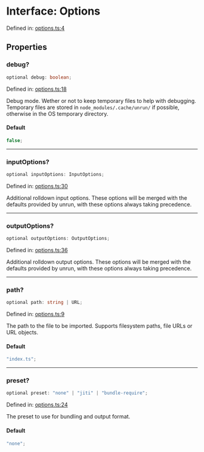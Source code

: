 # Interface: Options

Defined in: [options.ts:4](https://github.com/Gugustinette/unrun/blob/7887433aed88966d6e4547e5f4fa1d7ad5fdc0d0/src/options.ts#L4)

## Properties

### debug?

```ts
optional debug: boolean;
```

Defined in: [options.ts:18](https://github.com/Gugustinette/unrun/blob/7887433aed88966d6e4547e5f4fa1d7ad5fdc0d0/src/options.ts#L18)

Debug mode.
Wether or not to keep temporary files to help with debugging.
Temporary files are stored in `node_modules/.cache/unrun/` if possible,
otherwise in the OS temporary directory.

#### Default

```ts
false;
```

---

### inputOptions?

```ts
optional inputOptions: InputOptions;
```

Defined in: [options.ts:30](https://github.com/Gugustinette/unrun/blob/7887433aed88966d6e4547e5f4fa1d7ad5fdc0d0/src/options.ts#L30)

Additional rolldown input options. These options will be merged with the
defaults provided by unrun, with these options always taking precedence.

---

### outputOptions?

```ts
optional outputOptions: OutputOptions;
```

Defined in: [options.ts:36](https://github.com/Gugustinette/unrun/blob/7887433aed88966d6e4547e5f4fa1d7ad5fdc0d0/src/options.ts#L36)

Additional rolldown output options. These options will be merged with the
defaults provided by unrun, with these options always taking precedence.

---

### path?

```ts
optional path: string | URL;
```

Defined in: [options.ts:9](https://github.com/Gugustinette/unrun/blob/7887433aed88966d6e4547e5f4fa1d7ad5fdc0d0/src/options.ts#L9)

The path to the file to be imported. Supports filesystem paths, file URLs or URL objects.

#### Default

```ts
"index.ts";
```

---

### preset?

```ts
optional preset: "none" | "jiti" | "bundle-require";
```

Defined in: [options.ts:24](https://github.com/Gugustinette/unrun/blob/7887433aed88966d6e4547e5f4fa1d7ad5fdc0d0/src/options.ts#L24)

The preset to use for bundling and output format.

#### Default

```ts
"none";
```
